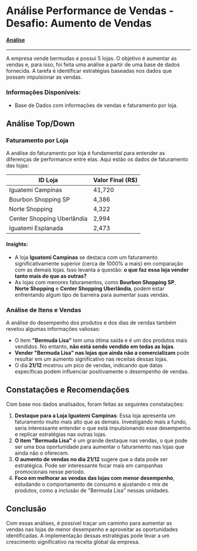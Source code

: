 # Análise Performance de Vendas - Desafio: Aumento de Vendas

#### [Análise](https://github.com/guilhptg/analise_loja_bermudas/blob/main/analise_.ipynb)

---

A empresa vende bermudas e possui 5 lojas. O objetivo é aumentar as vendas e, para isso, foi feita uma análise a partir de uma base de dados fornecida. A tarefa é identificar estratégias baseadas nos dados que possam impulsionar as vendas.

### Informações Disponíveis:
- Base de Dados com informações de vendas e faturamento por loja.

## Análise Top/Down

### Faturamento por Loja

A análise do faturamento por loja é fundamental para entender as diferenças de performance entre elas. Aqui estão os dados de faturamento das lojas:

| ID Loja                    | Valor Final (R$) |
| ---------------------------| ---------------- |
| Iguatemi Campinas          | 41,720           |
| Bourbon Shopping SP        | 4,386            |
| Norte Shopping             | 4,322            |
| Center Shopping Uberlândia | 2,994            |
| Iguatemi Esplanada         | 2,473            |

#### Insights:
- A loja **Iguatemi Campinas** se destaca com um faturamento significativamente superior (cerca de 1000% a mais) em comparação com as demais lojas. Isso levanta a questão: **o que faz essa loja vender tanto mais do que as outras?**
- As lojas com menores faturamentos, como **Bourbon Shopping SP**, **Norte Shopping** e **Center Shopping Uberlândia**, podem estar enfrentando algum tipo de barreira para aumentar suas vendas.

### Análise de Itens e Vendas

A análise do desempenho dos produtos e dos dias de vendas também revelou algumas informações valiosas:

- O item **"Bermuda Lisa"** tem uma ótima saída e é um dos produtos mais vendidos. No entanto, **não está sendo vendido em todas as lojas**.
- **Vender "Bermuda Lisa" nas lojas que ainda não a comercializam** pode resultar em um aumento significativo nas receitas dessas lojas.
- O dia **21/12** mostrou um pico de vendas, indicando que datas específicas podem influenciar positivamente o desempenho de vendas.

## Constatações e Recomendações

Com base nos dados analisados, foram feitas as seguintes constatações:

1. **Destaque para a Loja Iguatemi Campinas**: Essa loja apresenta um faturamento muito mais alto que as demais. Investigando mais a fundo, seria interessante entender o que está impulsionando esse desempenho e replicar estratégias nas outras lojas.
2. **O item "Bermuda Lisa"** é um grande destaque nas vendas, o que pode ser uma boa oportunidade para aumentar o faturamento nas lojas que ainda não o oferecem.
3. **O aumento de vendas no dia 21/12** sugere que a data pode ser estratégica. Pode ser interessante focar mais em campanhas promocionais nesse período.
4. **Foco em melhorar as vendas das lojas com menor desempenho**, estudando o comportamento de consumo e ajustando o mix de produtos, como a inclusão de "Bermuda Lisa" nessas unidades.

## Conclusão

Com essas análises, é possível traçar um caminho para aumentar as vendas nas lojas de menor desempenho e aproveitar as oportunidades identificadas. A implementação dessas estratégias pode levar a um crescimento significativo na receita global da empresa.

